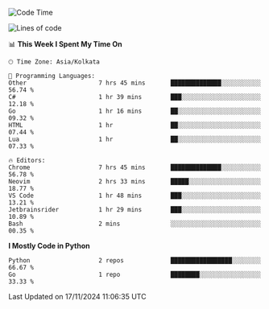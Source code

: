 <!--START_SECTION:waka-->
![Code Time](http://img.shields.io/badge/Code%20Time-395%20hrs%2015%20mins-blue)

![Lines of code](https://img.shields.io/badge/From%20Hello%20World%20I%27ve%20Written-387%20lines%20of%20code-blue)

📊 **This Week I Spent My Time On** 

```text
🕑︎ Time Zone: Asia/Kolkata

💬 Programming Languages: 
Other                    7 hrs 45 mins       ██████████████░░░░░░░░░░░   56.74 % 
C#                       1 hr 39 mins        ███░░░░░░░░░░░░░░░░░░░░░░   12.18 % 
Go                       1 hr 16 mins        ██░░░░░░░░░░░░░░░░░░░░░░░   09.32 % 
HTML                     1 hr                ██░░░░░░░░░░░░░░░░░░░░░░░   07.44 % 
Lua                      1 hr                ██░░░░░░░░░░░░░░░░░░░░░░░   07.33 % 

🔥 Editors: 
Chrome                   7 hrs 45 mins       ██████████████░░░░░░░░░░░   56.78 % 
Neovim                   2 hrs 33 mins       █████░░░░░░░░░░░░░░░░░░░░   18.77 % 
VS Code                  1 hr 48 mins        ███░░░░░░░░░░░░░░░░░░░░░░   13.21 % 
Jetbrainsrider           1 hr 29 mins        ███░░░░░░░░░░░░░░░░░░░░░░   10.89 % 
Bash                     2 mins              ░░░░░░░░░░░░░░░░░░░░░░░░░   00.35 % 
```

**I Mostly Code in Python** 

```text
Python                   2 repos             █████████████████░░░░░░░░   66.67 % 
Go                       1 repo              ████████░░░░░░░░░░░░░░░░░   33.33 % 
```




 Last Updated on 17/11/2024 11:06:35 UTC
<!--END_SECTION:waka-->
